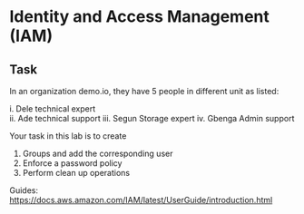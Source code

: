 # Identity and Access Management (IAM)

## Task

In an organization demo.io, they have 5 people in different unit as listed:

i.   Dele     technical expert  
ii.  Ade      technical support
iii. Segun    Storage expert
iv.  Gbenga   Admin support

Your task in this lab is to create 

1. Groups and add the corresponding user
2. Enforce a password policy
3. Perform clean up operations

Guides:
https://docs.aws.amazon.com/IAM/latest/UserGuide/introduction.html
